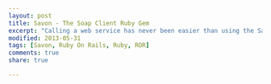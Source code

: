 ```yaml
---
layout: post
title: Savon - The Soap Client Ruby Gem
excerpt: "Calling a web service has never been easier than using the Savon gem within a Rails project"
modified: 2013-05-31
tags: [Savon, Ruby On Rails, Ruby, ROR]
comments: true
share: true

---
```


